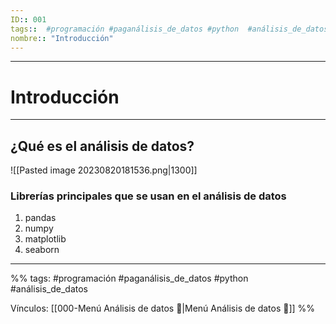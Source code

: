 ```yaml
---
ID:: 001
tags::  #programación #paganálisis_de_datos #python  #análisis_de_datos
nombre:: "Introducción"
---
```

___
# Introducción
___
## ¿Qué es el análisis de datos?

![[Pasted image 20230820181536.png|1300]]

### Librerías principales que se usan en el análisis de datos
1. pandas
2. numpy
3. matplotlib
4. seaborn


___
%%
tags: #programación #paganálisis_de_datos #python  #análisis_de_datos

Vínculos:   [[000-Menú Análisis de datos 📃|Menú Análisis de datos 📃]] 
%%